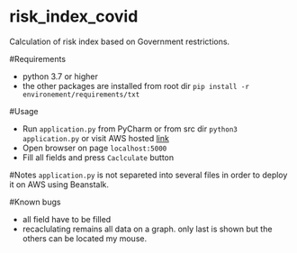 # risk_index_covid
Calculation of risk index based on Government restrictions.

#Requirements
- python 3.7 or higher
- the other packages are installed from root dir
`pip install -r environement/requirements/txt`

#Usage
- Run `application.py` from PyCharm or from src dir
`python3 application.py`
or visit AWS hosted [link](http://flask-aws-ness-inno.eba-ywap8kyv.eu-central-1.elasticbeanstalk.com/)
- Open browser on page `localhost:5000`
- Fill all fields and press `Caclculate` button

#Notes
`application.py` is not separeted into several files in order to
deploy it on AWS using Beanstalk.

#Known bugs
- all field have to be filled
- recaclulating remains all data on a graph. only last is shown but 
the others can be located my mouse.


